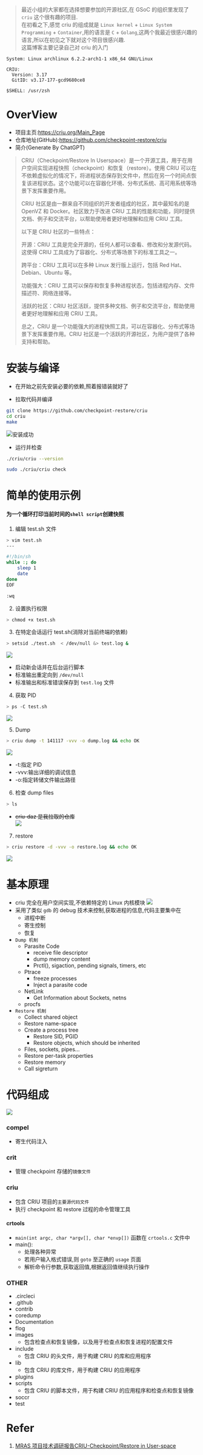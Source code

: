 >最近小组的大家都在选择想要参加的开源社区,在 GSoC 的组织里发现了 `criu` 这个很有趣的项目.  
>在初看之下,感觉 criu 的组成就是 `Linux kernel` + `Linux System Programming` + `Container`,用的语言是 `C` + `Golang`,这两个我最近很感兴趣的语言,所以在初见之下就对这个项目很感兴趣.  
>这篇博客主要记录自己对 criu 的入门

```
System: Linux archlinux 6.2.2-arch1-1 x86_64 GNU/Linux

CRIU:  
  Version: 3.17
  GitID: v3.17-177-gcd9680ce8

$SHELL: /usr/zsh
```

# OverView
- 项目主页:https://criu.org/Main_Page
- 仓库地址(GitHub):https://github.com/checkpoint-restore/criu
- 简介(Generate By ChatGPT)
>CRIU（Checkpoint/Restore In Userspace）是一个开源工具，用于在用户空间实现进程快照（checkpoint）和恢复（restore）。使用 CRIU 可以在不依赖虚拟化的情况下，将进程状态保存到文件中，然后在另一个时间点恢复该进程状态。这个功能可以在容器化环境、分布式系统、高可用系统等场景下发挥重要作用。
>
>CRIU 社区是由一群来自不同组织的开发者组成的社区，其中最知名的是 OpenVZ 和 Docker。社区致力于改进 CRIU 工具的性能和功能，同时提供文档、例子和交流平台，以帮助使用者更好地理解和应用 CRIU 工具。
>
>以下是 CRIU 社区的一些特点：
>
>  开源：CRIU 工具是完全开源的，任何人都可以查看、修改和分发源代码。这使得 CRIU 工具成为了容器化、分布式等场景下的标准工具之一。
>
>  跨平台：CRIU 工具可以在多种 Linux 发行版上运行，包括 Red Hat、Debian、Ubuntu 等。
>
>  功能强大：CRIU 工具可以保存和恢复多种进程状态，包括进程内存、文件描述符、网络连接等。
>
>  活跃的社区：CRIU 社区活跃，提供多种文档、例子和交流平台，帮助使用者更好地理解和应用 CRIU 工具。
>
>总之，CRIU 是一个功能强大的进程快照工具，可以在容器化、分布式等场景下发挥重要作用。CRIU 社区是一个活跃的开源社区，为用户提供了各种支持和帮助。

# 安装与编译
- 在开始之前先安装必要的依赖,照着报错装就好了


- 拉取代码并编译
```bash
git clone https://github.com/checkpoint-restore/criu
cd criu
make
```
![安装成功](https://i.imgur.com/dOHV92d.png)

- 运行并检查
```bash
./criu/criu --version

sudo ./criu/criu check
```

# 简单的使用示例
#### 为一个循环打印当前时间的`shell script`创建快照
1. 编辑 test.sh 文件
```bash
> vim test.sh
---

#!/bin/sh
while :; do
	sleep 1
	date
done
EOF

:wq
```

2. 设置执行权限
```bash
> chmod +x test.sh
```

3. 在特定会话运行 test.sh(消除对当前终端的依赖)
```bash
> setsid ./test.sh  < /dev/null &> test.log &
```
![](https://i.imgur.com/08cmeXA.png)
- 启动新会话并在后台运行脚本
- 标准输出重定向到 `/dev/null`
- 标准输出和标准错误保存到 `test.log` 文件

4. 获取 PID
```bash
> ps -C test.sh
```
![](https://i.imgur.com/6MZyF40.png)

5. Dump
```bash
> criu dump -t 141117 -vvv -o dump.log && echo OK
```
![](https://i.imgur.com/dxQlDVD.png)
- -t:指定 PID
- -vvv:输出详细的调试信息
- -o:指定转储文件输出路径

6. 检查 dump files
```bash
> ls
```
- ~~criu-daz 是我拉取的仓库~~  
![](https://i.imgur.com/QxtNVtr.png)

7. restore
```bash
> criu restore -d -vvv -o restore.log && echo OK
```
![](https://i.imgur.com/zbdkOoa.png)

# 基本原理
- criu 完全在用户空间实现,不依赖特定的 Linux 内核模块
![](https://i.imgur.com/j6kIuaO.png)  
- 采用了类似 `gdb` 的 debug 技术来控制,获取进程的信息,代码主要集中在
  - 进程中断
  - 寄生控制
  - 恢复
- `Dump 机制`
  - Parasite Code
    - receive file descriptor
    - dump memory content
    - Prctl(), sigaction, pending signals, timers, etc
  - Ptrace
    - freeze processes
    - Inject a parasite code
  - NetLink
    - Get Information about Sockets, netns
  - procfs
- `Restore 机制`
  - Collect shared object
  - Restore name-space
  - Create a process tree
    - Restore SID, PGID
    - Restore objects, which should be inherited
  - Files, sockets, pipes...
  - Restore per-task properties
  - Restore memory
  - Call sigreturn


# 代码组成
![](https://i.imgur.com/Di0Rkiq.png)

### compel
- 寄生代码注入

### crit
- 管理 checkpoint 存储的`镜像文件`

### criu
- 包含 CRIU 项目的`主要源代码文件`
- 执行 checkpoint 和 restore 过程的命令管理工具
#### crtools
- `main(int argc, char *argv[], char *envp[])` 函数在 `crtools.c` 文件中
- main():
  - 处理各种异常
  - 若用户输入格式错误,则 `goto` 至正确的 `usage` 页面
  - 解析命令行参数,获取返回值,根据返回值继续执行操作

### OTHER
- .circleci
- .github
- contrib
- coredump
- Documentation
- flog
- images
  - 包含检查点和恢复镜像，以及用于检查点和恢复进程的配置文件
- include
  - 包含 CRIU 的头文件，用于构建 CRIU 的库和应用程序
- lib
  - 包含 CRIU 的库文件，用于构建 CRIU 的应用程序
- plugins
- scripts
  - 包含 CRIU 的脚本文件，用于构建 CRIU 的应用程序和检查点和恢复镜像
- soccr
- test

# Refer
1. [MRAS 项目技术调研报告CRIU-Checkpoint/Restore in User-space](https://www.lizhaozhong.info/uploads/2015/03/CRIU.pdf)
